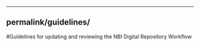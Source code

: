 
---
permalink/guidelines/
---


#Guidelines for updating and reviewing the NBI Digital Repository Workflow

